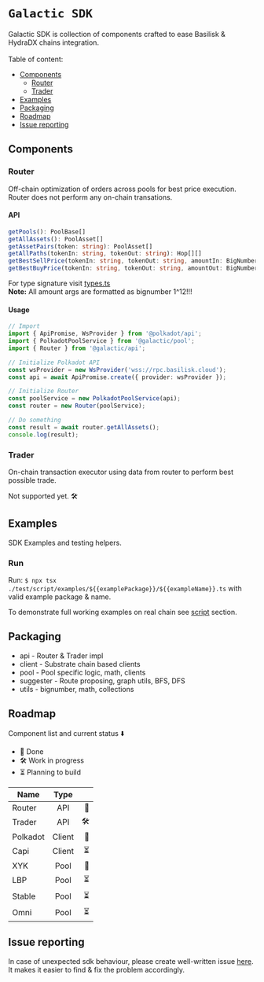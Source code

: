 <h1><code>Galactic SDK</code></h1>
Galactic SDK is collection of components crafted to ease Basilisk & HydraDX chains integration.
<br />
<br />
Table of content:

- [Components](#components)
  - [Router](#router)
  - [Trader](#trader)
- [Examples](#examples)
- [Packaging](#packaging)
- [Roadmap](#roadmap)
- [Issue reporting](#issue-reporting)

## Components

### Router

Off-chain optimization of orders across pools for best price execution. Router does not perform any on-chain transations.

#### API

```typescript
getPools(): PoolBase[]
getAllAssets(): PoolAsset[]
getAssetPairs(token: string): PoolAsset[]
getAllPaths(tokenIn: string, tokenOut: string): Hop[][]
getBestSellPrice(tokenIn: string, tokenOut: string, amountIn: BigNumber): Swap[]
getBestBuyPrice(tokenIn: string, tokenOut: string, amountOut: BigNumber): Swap[]
```

For type signature visit [types.ts](src/types.ts)<br />
**Note:** All amount args are formatted as bignumber 1^12!!!

#### Usage

```typescript
// Import
import { ApiPromise, WsProvider } from '@polkadot/api';
import { PolkadotPoolService } from '@galactic/pool';
import { Router } from '@galactic/api';

// Initialize Polkadot API
const wsProvider = new WsProvider('wss://rpc.basilisk.cloud');
const api = await ApiPromise.create({ provider: wsProvider });

// Initialize Router
const poolService = new PolkadotPoolService(api);
const router = new Router(poolService);

// Do something
const result = await router.getAllAssets();
console.log(result);
```

### Trader

On-chain transaction executor using data from router to perform best possible trade.

Not supported yet. 🛠

## Examples

SDK Examples and testing helpers.

### Run

Run: `$ npx tsx ./test/script/examples/${{examplePackage}}/${{exampleName}}.ts` with valid example package & name.

To demonstrate full working examples on real chain see [script](test/script/examples) section.

## Packaging

- api - Router & Trader impl
- client - Substrate chain based clients
- pool - Pool specific logic, math, clients
- suggester - Route proposing, graph utils, BFS, DFS
- utils - bignumber, math, collections

## Roadmap

Component list and current status ⬇️

- 🧪 Done
- 🛠 Work in progress
- ⏳ Planning to build

| Name     |  Type  |     |
| -------- | :----: | --: |
| Router   |  API   |  🧪 |
| Trader   |  API   |   🛠 |
| Polkadot | Client |  🧪 |
| Capi     | Client |  ⏳ |
| XYK      |  Pool  |  🧪 |
| LBP      |  Pool  |  ⏳ |
| Stable   |  Pool  |  ⏳ |
| Omni     |  Pool  |  ⏳ |

## Issue reporting

In case of unexpected sdk behaviour, please create well-written issue [here](https://https://github.com/nohaapav/router-sdk/issues/new). It makes it easier to find & fix the problem accordingly.
